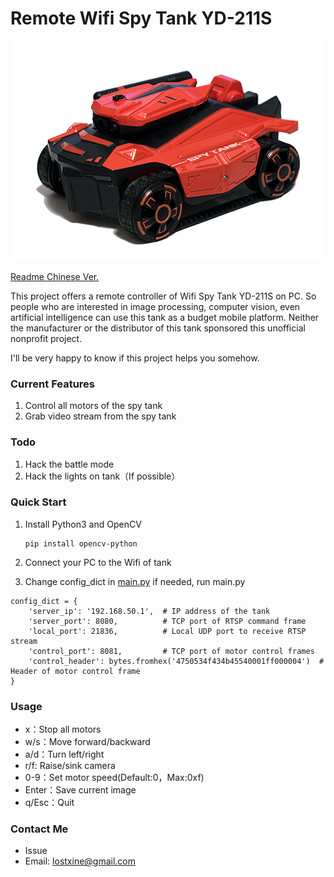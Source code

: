 # Remote Wifi Spy Tank YD-211S

![YD-211S](/YD-211S.png)

[Readme Chinese Ver.](/readme.md)

This project offers a remote controller of Wifi Spy Tank YD-211S on PC. So people who are interested in image processing, computer vision, even artificial intelligence can use this tank as a budget mobile platform. Neither the manufacturer or the distributor of this tank sponsored this unofficial nonprofit project.

I'll be very happy to know if this project helps you somehow.

### Current Features
1. Control all motors of the spy tank
2. Grab video stream from the spy tank

### Todo
1. Hack the battle mode
2. Hack the lights on tank（If possible）

### Quick Start 
1. Install Python3 and OpenCV
   ```
   pip install opencv-python
   ```
2. Connect your PC to the Wifi of tank
   
3. Change config_dict in [main.py](/main.py) if needed, run main.py
```
config_dict = {
    'server_ip': '192.168.50.1',  # IP address of the tank
    'server_port': 8080,          # TCP port of RTSP command frame
    'local_port': 21836,          # Local UDP port to receive RTSP stream
    'control_port': 8081,         # TCP port of motor control frames
    'control_header': bytes.fromhex('4750534f434b45540001ff000004')  # Header of motor control frame
}
```

### Usage
* x：Stop all motors
* w/s：Move forward/backward
* a/d：Turn left/right
* r/f: Raise/sink camera
* 0-9：Set motor speed(Default:0，Max:0xf)
* Enter：Save current image
* q/Esc：Quit

### Contact Me
* Issue
* Email: lostxine@gmail.com

